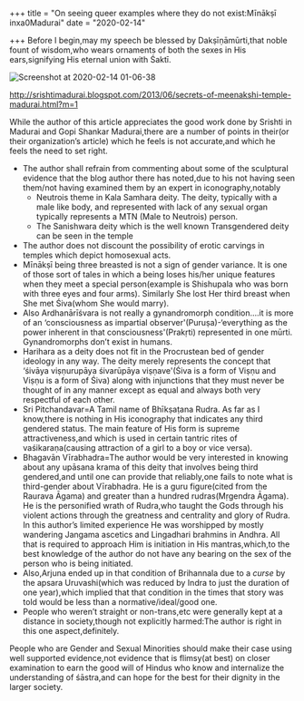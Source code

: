 +++
title = "On seeing queer examples where they do not exist:Mīnākṣī inxa0Madurai"
date = "2020-02-14"

+++
Before I begin,may my speech be blessed by Dakṣīṇāmūrti,that noble fount
of wisdom,who wears ornaments of both the sexes in His ears,signifying
His eternal union with Śaktī.

![Screenshot at 2020-02-14
01-06-38](https://padmavajrablog.files.wordpress.com/2020/02/screenshot-at-2020-02-14-01-06-38.png?w=739)

<http://srishtimadurai.blogspot.com/2013/06/secrets-of-meenakshi-temple-madurai.html?m=1>

While the author of this article appreciates the good work done by
Srishti in Madurai and Gopi Shankar Madurai,there are a number of points
in their(or their organization’s article) which he feels is not
accurate,and which he feels the need to set right.

-   The author shall refrain from commenting about some of the
    sculptural evidence that the blog author there has noted,due to his
    not having seen them/not having examined them by an expert in
    iconography,notably
    -   Neutrois theme in Kala Samhara deity. The deity, typically with
        a male like body, and represented with lack of any sexual organ
        typically represents a MTN (Male to Neutrois) person.
    -   The Sanishwara deity which is the well known Transgendered deity
        can be seen in the temple
-   The author does not discount the possibility of erotic carvings in
    temples which depict homosexual acts.
-   Mīnākṣī being three breasted is not a sign of gender variance. It is
    one of those sort of tales in which a being loses his/her unique
    features when they meet a special person(example is Shishupala who
    was born with three eyes and four arms). Similarly She lost Her
    third breast when She met Śiva(whom She would marry).
-   Also Ardhanārīśvara is not really a gynandromorph condition….it is
    more of an ‘consciousness as impartial observer'(Puruṣa)-‘everything
    as the power inherent in that consciousness'(Prakṛti) represented in
    one mūrti. Gynandromorphs don’t exist in humans.
-   Harihara as a deity does not fit in the Procrustean bed of gender
    ideology in any way. The deity merely represents the concept that
    ‘śivāya viṣṇurupāya śivarūpāya viṣṇave'(Śiva is a form of Viṣṇu and
    Viṣṇu is a form of Śiva) along with injunctions that they must never
    be thought of in any manner except as equal and always both very
    respectful of each other.
-   Sri Pitchandavar=A Tamil name of Bhīkṣaṭana Rudra. As far as I
    know,there is nothing in His iconography that indicates any third
    gendered status. The main feature of His form is supreme
    attractiveness,and which is used in certain tantric rites of
    vaśikaraṇa(causing attraction of a girl to a boy or vice versa).
-   Bhagavān Vīrabhadra=The author would be very interested in knowing
    about any upāsana krama of this deity that involves being third
    gendered,and until one can provide that reliably,one fails to note
    what is third-gender about Vīrabhadra. He is a guru figure(cited
    from the Raurava Āgama) and greater than a hundred rudras(Mṛgendra
    Āgama). He is the personified wrath of Rudra,who taught the Gods
    through his violent actions through the greatness and centrality and
    glory of Rudra. In this author’s limited experience He was
    worshipped by mostly wandering Jangama ascetics and Lingadhari
    brahmins in Andhra. All that is required to approach Him is
    initiation in His mantras,which,to the best knowledge of the author
    do not have any bearing on the sex of the person who is being
    initiated.
-   Also,Arjuna ended up in that condition of Brihannala due to a
    *curse* by the apsara Uruvashi(which was reduced by Indra to just
    the duration of one year),which implied that that condition in the
    times that story was told would be less than a normative/ideal/good
    one.
-   People who weren’t straight or non-trans,etc were generally kept at
    a distance in society,though not explicitly harmed:The author is
    right in this one aspect,definitely.

People who are Gender and Sexual Minorities should make their case using
well supported evidence,not evidence that is flimsy(at best) on closer
examination to earn the good will of Hindus who know and internalize the
understanding of śāstra,and can hope for the best for their dignity in
the larger society.
